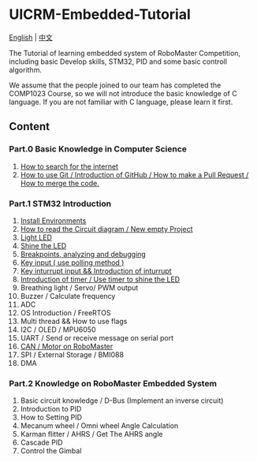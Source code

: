 # UICRM-Embedded-Tutorial

[English](README.md) | [中文](README_zh.md)

The Tutorial of learning embedded system of RoboMaster Competition, including basic Develop skills, STM32, PID and some basic controll algorithm.

We assume that the people joined to our team has completed the COMP1023 Course, so we will not introduce the basic knowledge of C language. If you are not familiar with C language, please learn it first.

## Content

### Part.0 Basic Knowledge in Computer Science

1. [How to search for the internet](Part.0/1.How_to_search/README.md)
2. [How to use Git / Introduction of GitHub / How to make a Pull Request / How to merge the code.](Part.0/2.How_to_use_git/README.md)

### Part.1 STM32 Introduction

1. [Install Environments](Part.1/1.Install_Environments/README.md)
2. [How to read the Circuit diagram / New empty Project](Part.1/2.New_Empty_Project/README.md)
3. [Light LED](Part.1/3.Light_LED/README.md)
4. [Shine the LED](Part.1/4.Shine_LED/README.md)
5. [Breakpoints, analyzing and debugging](Part.1/5.BreakPoint/README.md)
6. [Key input ( use polling method )](Part.1/6.Key_Input/README.md)
7. [Key inturrupt input && Introduction of inturrupt](Part.1/7.Key_Inturrupt/README.md)
8. [Introduction of timer / Use timer to shine the LED](Part.1/8.Timer/README.md)
9. Breathing light / Servo/ PWM output
10. Buzzer / Calculate frequency
11. ADC
12. OS Introduction / FreeRTOS
13. Multi thread && How to use flags
14. I2C / OLED / MPU6050
15. UART / Send or receive message on serial port
16. [CAN / Motor on RoboMaster](Part.1/16.CAN_and_Motor/README.md)
17. SPI / External Storage / BMI088
18. DMA

### Part.2 Knowledge on RoboMaster Embedded System

1. Basic circuit knowledge / D-Bus (Implement an inverse circuit)
2. Introduction to PID
3. How to Setting PID
4. Mecanum wheel / Omni wheel Angle Calculation
5. Karman flitter / AHRS / Get The AHRS angle
6. Cascade PID
7. Control the Gimbal

